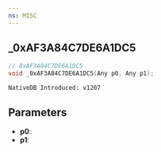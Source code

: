 ```yaml
---
ns: MISC
---
```

## _0xAF3A84C7DE6A1DC5

```c
// 0xAF3A84C7DE6A1DC5
void _0xAF3A84C7DE6A1DC5(Any p0, Any p1);
```

```
NativeDB Introduced: v1207
```

## Parameters
* **p0**:
* **p1**:
